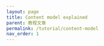```yaml
---
layout: page
title: Content model explained
parent: 教程文章
permalink: /tutorial/content-model
nav_order: 1
---
```

